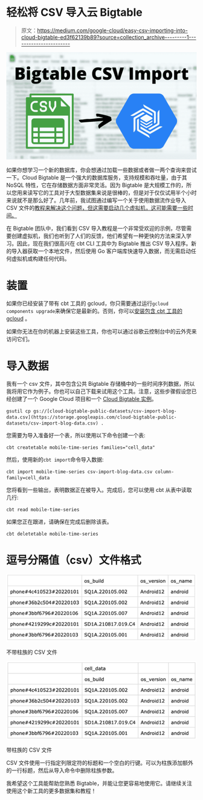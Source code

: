 # 轻松将 CSV 导入云 Bigtable

> 原文：<https://medium.com/google-cloud/easy-csv-importing-into-cloud-bigtable-ed3f62139b89?source=collection_archive---------1----------------------->

![](img/d79133ccbab4606aedd9e666f244d001.png)

如果你想学习一个新的数据库，你会想通过加载一些数据或者做一两个查询来尝试一下。Cloud Bigtable 是一个强大的数据库服务，支持规模和吞吐量，由于其 NoSQL 特性，它在存储数据方面非常灵活。因为 Bigtable 是大规模工作的，所以您用来读写它的工具对于大型数据集来说是很棒的，但是对于仅仅试用半个小时来说就不是那么好了。几年前，我试图通过编写一个关于使用数据流作业导入 CSV 文件的[教程来解决这个问题，但这需要启动几个虚拟机，这可能需要一些时间。](https://cloud.google.com/community/tutorials/cbt-import-csv)

在 Bigtable 团队中，我们看到 CSV 导入教程是一个非常受欢迎的示例，尽管需要创建虚拟机，我们也听到了人们的反馈，他们希望有一种更快的方法来深入学习。因此，现在我们很高兴在 cbt CLI 工具中为 Bigtable 推出 CSV 导入程序。新的导入器获取一个本地文件，然后使用 Go 客户端库快速导入数据，而无需启动任何虚拟机或构建任何代码。

# 装置

如果你已经安装了带有 cbt 工具的 gcloud，你只需要通过运行`gcloud components upgrade`来确保它是最新的。否则，你可以[安装包含 cbt 工具的 gcloud](https://cloud.google.com/sdk/docs/install) 。

如果你无法在你的机器上安装这些工具，你也可以通过谷歌云控制台中的云外壳来访问它们。

# 导入数据

我有一个 csv 文件，其中包含公共 Bigtable 存储桶中的一些时间序列数据，所以我将用它作为例子。你也可以自己下载来试用这个工具。注意，这些步骤假设您已经创建了一个 Google Cloud 项目和一个 [Cloud Bigtable 实例](https://cloud.google.com/bigtable/docs/creating-instance)。

```
gsutil cp gs://[cloud-bigtable-public-datasets/csv-import-blog-data.csv](https://storage.googleapis.com/cloud-bigtable-public-datasets/csv-import-blog-data.csv) .
```

您需要为导入准备好一个表，所以使用以下命令创建一个表:

```
cbt createtable mobile-time-series families="cell_data"
```

然后，使用新的`cbt import`命令导入数据:

```
cbt import mobile-time-series csv-import-blog-data.csv column-family=cell_data
```

您将看到一些输出，表明数据正在被导入。完成后，您可以使用 cbt 从表中读取几行:

```
cbt read mobile-time-series
```

如果您正在跟进，请确保在完成后删除该表。

```
cbt deletetable mobile-time-series
```

# 逗号分隔值（csv）文件格式

![](img/770e0b3324a3a89fcf47257599a17e29.png)

不带柱族的 CSV 文件

![](img/7d9dc882df9822b21011720104231f61.png)

带柱族的 CSV 文件

CSV 文件使用一行指定列限定符的标题和一个空白的行键。可以为柱族添加额外的一行标题，然后从导入命令中删除柱族参数。

我希望这个工具能帮助您熟悉 Bigtable，并能让您更容易地使用它。请继续关注使用这个新工具的更多数据集和教程！